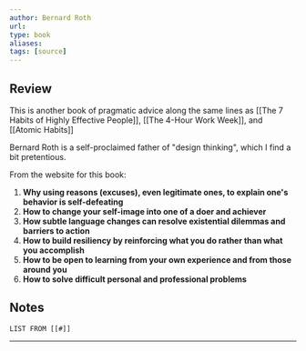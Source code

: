 ```yaml
---
author: Bernard Roth
url: 
type: book
aliases: 
tags: [source]
---
```

## Review
This is another book of pragmatic advice along the same lines as [[The 7 Habits of Highly Effective People]], [[The 4-Hour Work Week]], and [[Atomic Habits]]

Bernard Roth is a self-proclaimed father of "design thinking", which I find a bit pretentious.

From the website for this book:

1. **Why using reasons (excuses), even legitimate ones, to explain one's behavior is self-defeating**
2. **How to change your self-image into one of a doer and achiever**
3. **How subtle language changes can resolve existential dilemmas and barriers to action**
4. **How to build resiliency by reinforcing what you do rather than what you accomplish**
5. **How to be open to learning from your own experience and from those around you**
6. **How to solve difficult personal and professional problems**
## Notes
```dataview
LIST FROM [[#]]
```

---